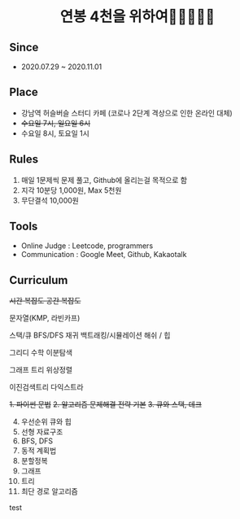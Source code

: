 <h1 align="center" style="border-bottom: none;"><Algorithm Study> 연봉 4천을 위하여🍖🍖🍖🍖🍖</h1>

## Since
- 2020.07.29 ~ 2020.11.01

## Place
- 강남역 허슬버슬 스터디 카페 (코로나 2단계 격상으로 인한 온라인 대체)
- <del>수요일 7시, 일요일 6시</del>
- 수요일 8시, 토요일 1시

## Rules
1. 매일 1문제씩 문제 풀고, Github에 올리는걸 목적으로 함
1. 지각 10분당 1,000원, Max 5천원
1. 무단결석 10,000원

## Tools
- Online Judge : Leetcode, programmers
- Communication : Google Meet, Github, Kakaotalk

## Curriculum

<del>
시간 복잡도
</del>

<del>
공간 복잡도
</del>

문자열(KMP, 라빈카프)

스택/큐
BFS/DFS
재귀
백트래킹/시뮬레이션
해쉬 / 힙

그리디
수학
이분탐색

그래프
트리
위상정렬

이진검색트리
다익스트라

<del>1. 파이썬 문법</del>
<del>2. 알고리즘 문제해결 전략 기본</del>
<del>3. 큐와 스택, 데크</del>

4. 우선순위 큐와 힙
5. 선형 자료구조
6. BFS, DFS
7. 동적 계획법
8. 분할정복
9. 그래프
10. 트리 
11. 최단 경로 알고리즘

test
